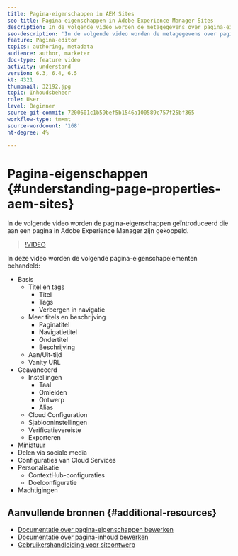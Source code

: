 ```yaml
---
title: Pagina-eigenschappen in AEM Sites
seo-title: Pagina-eigenschappen in Adobe Experience Manager Sites
description: In de volgende video worden de metagegevens over pagina-eigenschappen geïntroduceerd die aan een pagina in Adobe Experience Manager zijn gekoppeld.
seo-description: 'In de volgende video worden de metagegevens over pagina-eigenschappen geïntroduceerd die aan een pagina in Adobe Experience Manager zijn gekoppeld. '
feature: Pagina-editor
topics: authoring, metadata
audience: author, marketer
doc-type: feature video
activity: understand
version: 6.3, 6.4, 6.5
kt: 4321
thumbnail: 32192.jpg
topic: Inhoudsbeheer
role: User
level: Beginner
source-git-commit: 7200601c1b59bef5b1546a100589c757f25bf365
workflow-type: tm+mt
source-wordcount: '168'
ht-degree: 4%

---
```



# Pagina-eigenschappen {#understanding-page-properties-aem-sites}

In de volgende video worden de pagina-eigenschappen geïntroduceerd die aan een pagina in Adobe Experience Manager zijn gekoppeld.

>[!VIDEO](https://video.tv.adobe.com/v/32192?quality=12&learn=on)

In deze video worden de volgende pagina-eigenschapelementen behandeld:

* Basis
   * Titel en tags
      * Titel
      * Tags
      * Verbergen in navigatie
   * Meer titels en beschrijving
      * Paginatitel
      * Navigatietitel
      * Ondertitel
      * Beschrijving
   * Aan/Uit-tijd
   * Vanity URL
* Geavanceerd
   * Instellingen
      * Taal
      * Omleiden
      * Ontwerp
      * Alias
   * Cloud Configuration
   * Sjablooninstellingen
   * Verificatievereiste
   * Exporteren
* Miniatuur
* Delen via sociale media
* Configuraties van Cloud Services
* Personalisatie
   * ContextHub-configuraties
   * Doelconfiguratie
* Machtigingen

## Aanvullende bronnen {#additional-resources}

* [Documentatie over pagina-eigenschappen bewerken](https://experienceleague.adobe.com/docs/experience-manager-65/authoring/authoring/editing-page-properties.html)
* [Documentatie over pagina-inhoud bewerken](https://experienceleague.adobe.com/docs/experience-manager-65/authoring/authoring/editing-content.html)
* [Gebruikershandleiding voor siteontwerp](https://experienceleague.adobe.com/docs/experience-manager-65/authoring/home.html&amp;topic=/experience-manager/6-5/sites/authoring/morehelp/page-authoring.ug.js)
